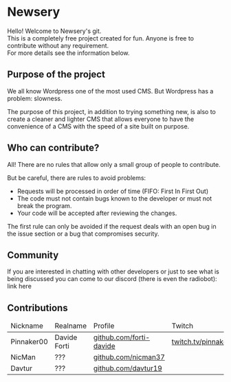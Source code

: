 <h1>Newsery</h1>
<p>Hello! Welcome to Newsery's git.<br>
  This is a completely free project created for fun. Anyone is free to contribute without any requirement.<br>
  For more details see the information below.</p>
<h2>Purpose of the project</h2>
<p>We all know Wordpress one of the most used CMS. But Wordpress has a problem: slowness.</p>
<p>The purpose of this project, in addition to trying something new, is also to create a cleaner and lighter CMS that allows everyone to have the convenience of a CMS with the speed of a site built on purpose.</p>
<h2>Who can contribute?</h2>
<p>All! There are no rules that allow only a small group of people to contribute.</p>
<p>But be careful, there are rules to avoid problems:</p>
<ul>
  <li>Requests will be processed in order of time (FIFO: First In First Out)</li>
  <li>The code must not contain bugs known to the developer or must not break the program.</li>
  <li>Your code will be accepted after reviewing the changes.</li>
</ul>
<p>The first rule can only be avoided if the request deals with an open bug in the issue section or a bug that compromises security.</p>
<h2>Community</h2>
<p>If you are interested in chatting with other developers or just to see what is being discussed you can come to our discord (there is even the radiobot): link here</p>
<h2>Contributions</h2>
<table style="border: 0px">
  <thead>
    <td>
      Nickname
    </td>
    <td>
      Realname
    </td>
    <td>
      Profile
    </td>
    <td>
      Twitch
    </td>
  </thead>
  <tbody>
    <tr>
      <td>Pinnaker00</td>
      <td>Davide Forti</td>
      <td><a href="https://www.github.com/forti-davide">github.com/forti-davide</a></td>
      <td><a href="https://www.twitch.tv/pinnaker00">twitch.tv/pinnaker00</a></td>
    </tr>
    <tr>
      <td>NicMan</td>
      <td>???</td>
      <td><a href="https://www.github.com/nicman37">github.com/nicman37</a></td>
      <td></td>
    </tr>
    <tr>
      <td>Davtur</td>
      <td>???</td>
      <td><a href="https://www.github.com/davtur19">github.com/davtur19</a></td>
      <td></td>
    </tr>
  </tbody>
</table>
